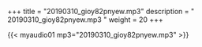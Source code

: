 +++
title = "20190310_gioy82pnyew.mp3"
description = " 20190310_gioy82pnyew.mp3 "
weight = 20
+++

{{< myaudio01 mp3="20190310_gioy82pnyew.mp3" >}}

